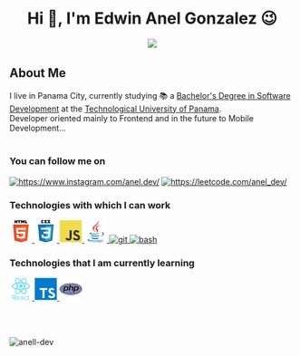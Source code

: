<div align="center">
  <h1> Hi 👋, I'm Edwin Anel Gonzalez 😉 </h1>
  <img src="https://github.com/Anell-dev/Anell-dev/assets/107370957/f7263c13-0d37-4fe2-8445-7be43758ed49" width="600"/>
</div>

## About Me
I live in Panama City, currently studying 📚 a [Bachelor's Degree in Software Development](https://fisc.utp.ac.pa/) at the [Technological University of Panama](https://utp.ac.pa/).  
Developer oriented mainly to Frontend and in the future to Mobile Development...
<br></br>

<h3 align="left">You can follow me on</h3>
  <a href="https://instagram.com/https://www.instagram.com/anel.dev/" target="blank"><img align="center" src="https://raw.githubusercontent.com/rahuldkjain/github-profile-readme-generator/master/src/images/icons/Social/instagram.svg" alt="https://www.instagram.com/anel.dev/" height="30" width="40" /></a>
  <a href="https://www.leetcode.com/https://leetcode.com/anel_dev/" target="blank"><img align="center" src="https://raw.githubusercontent.com/rahuldkjain/github-profile-readme-generator/master/src/images/icons/Social/leet-code.svg" alt="https://leetcode.com/anel_dev/" height="30" width="40" /></a>

<h3 align="left">Technologies with which I can work</h3>
<a href="https://www.w3.org/html/" target="_blank" rel="noreferrer"> <img src="https://raw.githubusercontent.com/devicons/devicon/master/icons/html5/html5-original-wordmark.svg" alt="html5" width="40" height="40"/> </a>
<a href="https://www.w3schools.com/css/" target="_blank" rel="noreferrer"> <img src="https://raw.githubusercontent.com/devicons/devicon/master/icons/css3/css3-original-wordmark.svg" alt="css3" width="40" height="40"/> </a>
<a href="https://developer.mozilla.org/en-US/docs/Web/JavaScript" target="_blank" rel="noreferrer"> <img src="https://raw.githubusercontent.com/devicons/devicon/master/icons/javascript/javascript-original.svg" alt="javascript" width="40" height="40"/> </a>
<a href="https://www.java.com" target="_blank" rel="noreferrer"> <img src="https://raw.githubusercontent.com/devicons/devicon/master/icons/java/java-original.svg" alt="java" width="40" height="40"/> </a> 
<a href="https://git-scm.com/" target="_blank" rel="noreferrer"> <img src="https://www.vectorlogo.zone/logos/git-scm/git-scm-icon.svg" alt="git" width="40" height="40"/> </a> 
<a href="https://www.gnu.org/software/bash/" target="_blank" rel="noreferrer"> <img src="https://www.vectorlogo.zone/logos/gnu_bash/gnu_bash-icon.svg" alt="bash" width="40" height="40"/> </a> 

<h3 align="left">Technologies that I am currently learning</h3>
<a href="https://reactjs.org/" target="_blank" rel="noreferrer"> <img src="https://raw.githubusercontent.com/devicons/devicon/master/icons/react/react-original-wordmark.svg" alt="react" width="40" height="40"/> 
</a> <a href="https://www.typescriptlang.org/" target="_blank" rel="noreferrer"> <img src="https://raw.githubusercontent.com/devicons/devicon/master/icons/typescript/typescript-original.svg" alt="typescript" width="40" height="40"/> </a> <a href="https://www.php.net" target="_blank" rel="noreferrer"> <img src="https://raw.githubusercontent.com/devicons/devicon/master/icons/php/php-original.svg" alt="php" width="40" height="40"/> </a>

<br></br>
<p><img align="left" src="https://github-readme-stats.vercel.app/api/top-langs?username=anell-dev&show_icons=true&locale=en&layout=compact" alt="anell-dev" /></p>

